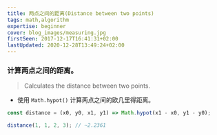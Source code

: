 ```yaml
---
title: 两点之间的距离(Distance between two points)
tags: math,algorithm
expertise: beginner
cover: blog_images/measuring.jpg
firstSeen: 2017-12-17T16:41:31+02:00
lastUpdated: 2020-12-28T13:49:24+02:00
---
```


### 计算两点之间的距离。
> Calculates the distance between two points.

- 使用 `Math.hypot()` 计算两点之间的欧几里得距离。

```js
const distance = (x0, y0, x1, y1) => Math.hypot(x1 - x0, y1 - y0);
```

```js
distance(1, 1, 2, 3); // ~2.2361
```
